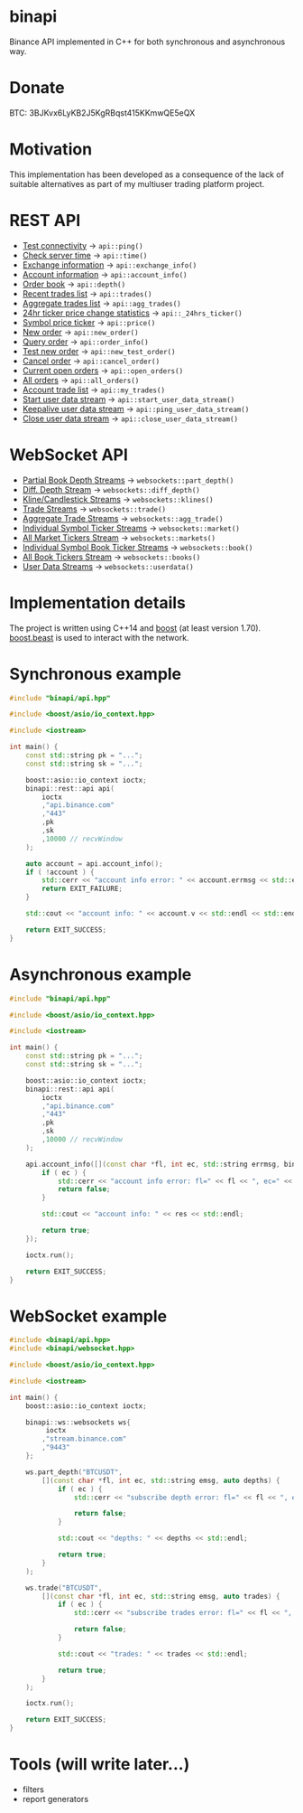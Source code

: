 # binapi
Binance API implemented in C++ for both synchronous and asynchronous way.

# Donate
BTC: 3BJKvx6LyKB2J5KgRBqst415KKmwQE5eQX

# Motivation
This implementation has been developed as a consequence of the lack of suitable alternatives as part of my multiuser trading platform project.

# REST API
- [Test connectivity](https://github.com/binance/binance-spot-api-docs/blob/master/rest-api.md#test-connectivity) -> `api::ping()`
- [Check server time](https://github.com/binance/binance-spot-api-docs/blob/master/rest-api.md#check-server-time) -> `api::time()`
- [Exchange information](https://github.com/binance/binance-spot-api-docs/blob/master/rest-api.md#exchange-information) -> `api::exchange_info()`
- [Account information](https://github.com/binance/binance-spot-api-docs/blob/master/rest-api.md#account-information-user_data) -> `api::account_info()`
- [Order book](https://github.com/binance/binance-spot-api-docs/blob/master/rest-api.md#order-book) -> `api::depth()`
- [Recent trades list](https://github.com/binance/binance-spot-api-docs/blob/master/rest-api.md#recent-trades-list) -> `api::trades()`
- [Aggregate trades list](https://github.com/binance/binance-spot-api-docs/blob/master/rest-api.md#compressedaggregate-trades-list) -> `api::agg_trades()`
- [24hr ticker price change statistics](https://github.com/binance/binance-spot-api-docs/blob/master/rest-api.md#24hr-ticker-price-change-statistics) -> `api::_24hrs_ticker()`
- [Symbol price ticker](https://github.com/binance/binance-spot-api-docs/blob/master/rest-api.md#symbol-price-ticker) -> `api::price()`
- [New order](https://github.com/binance/binance-spot-api-docs/blob/master/rest-api.md#new-order--trade) -> `api::new_order()`
- [Query order](https://github.com/binance/binance-spot-api-docs/blob/master/rest-api.md#query-order-user_data) -> `api::order_info()`
- [Test new order](https://github.com/binance/binance-spot-api-docs/blob/master/rest-api.md#test-new-order-trade) -> `api::new_test_order()`
- [Cancel order](https://github.com/binance/binance-spot-api-docs/blob/master/rest-api.md#cancel-order-trade) -> `api::cancel_order()`
- [Current open orders](https://github.com/binance/binance-spot-api-docs/blob/master/rest-api.md#current-open-orders-user_data) -> `api::open_orders()`
- [All orders](https://github.com/binance/binance-spot-api-docs/blob/master/rest-api.md#all-orders-user_data) -> `api::all_orders()`
- [Account trade list](https://github.com/binance/binance-spot-api-docs/blob/master/rest-api.md#account-trade-list-user_data) -> `api::my_trades()`
- [Start user data stream](https://github.com/binance/binance-spot-api-docs/blob/master/rest-api.md#start-user-data-stream-user_stream) -> `api::start_user_data_stream()`
- [Keepalive user data stream](https://github.com/binance/binance-spot-api-docs/blob/master/rest-api.md#keepalive-user-data-stream-user_stream) -> `api::ping_user_data_stream()`
- [Close user data stream](https://github.com/binance/binance-spot-api-docs/blob/master/rest-api.md#close-user-data-stream-user_stream) -> `api::close_user_data_stream()`

# WebSocket API
- [Partial Book Depth Streams](https://github.com/binance/binance-spot-api-docs/blob/master/web-socket-streams.md#partial-book-depth-streams) -> `websockets::part_depth()`
- [Diff. Depth Stream](https://github.com/binance/binance-spot-api-docs/blob/master/web-socket-streams.md#diff-depth-stream) -> `websockets::diff_depth()`
- [Kline/Candlestick Streams](https://github.com/binance/binance-spot-api-docs/blob/master/web-socket-streams.md#klinecandlestick-streams) -> `websockets::klines()`
- [Trade Streams](https://github.com/binance/binance-spot-api-docs/blob/master/web-socket-streams.md#trade-streams) -> `websockets::trade()`
- [Aggregate Trade Streams](https://github.com/binance/binance-spot-api-docs/blob/master/web-socket-streams.md#aggregate-trade-streams) -> `websockets::agg_trade()`
- [Individual Symbol Ticker Streams](https://github.com/binance/binance-spot-api-docs/blob/master/web-socket-streams.md#individual-symbol-ticker-streams) -> `websockets::market()`
- [All Market Tickers Stream](https://github.com/binance/binance-spot-api-docs/blob/master/web-socket-streams.md#all-market-tickers-stream) -> `websockets::markets()`
- [Individual Symbol Book Ticker Streams](https://github.com/binance/binance-spot-api-docs/blob/master/web-socket-streams.md#individual-symbol-book-ticker-streams) -> `websockets::book()`
- [All Book Tickers Stream](https://github.com/binance/binance-spot-api-docs/blob/master/web-socket-streams.md#all-book-tickers-stream) -> `websockets::books()`
- [User Data Streams](https://github.com/binance-exchange/binance-official-api-docs/blob/master/user-data-stream.md) -> `websockets::userdata()`

# Implementation details
The project is written using C++14 and [boost](https://www.boost.org/) (at least version 1.70). [boost.beast](https://www.boost.org/doc/libs/1_73_0/libs/beast/index.html) is used to interact with the network.

# Synchronous example
```cpp
#include "binapi/api.hpp"

#include <boost/asio/io_context.hpp>

#include <iostream>

int main() {
    const std::string pk = "...";
    const std::string sk = "...";

    boost::asio::io_context ioctx;
    binapi::rest::api api(
        ioctx
        ,"api.binance.com"
        ,"443"
        ,pk
        ,sk
        ,10000 // recvWindow
    );

    auto account = api.account_info();
    if ( !account ) {
        std::cerr << "account info error: " << account.errmsg << std::endl;
        return EXIT_FAILURE;
    }

    std::cout << "account info: " << account.v << std::endl << std::endl;

    return EXIT_SUCCESS;
}

```

# Asynchronous example
```cpp
#include "binapi/api.hpp"

#include <boost/asio/io_context.hpp>

#include <iostream>

int main() {
    const std::string pk = "...";
    const std::string sk = "...";

    boost::asio::io_context ioctx;
    binapi::rest::api api(
        ioctx
        ,"api.binance.com"
        ,"443"
        ,pk
        ,sk
        ,10000 // recvWindow
    );

    api.account_info([](const char *fl, int ec, std::string errmsg, binapi::rest::account_info_t res) {
        if ( ec ) {
            std::cerr << "account info error: fl=" << fl << ", ec=" << ec << ", emsg=" << errmsg << std::endl;
            return false;
        }

        std::cout << "account info: " << res << std::endl;

        return true;
    });

    ioctx.run();

    return EXIT_SUCCESS;
}
```

# WebSocket example
```cpp
#include <binapi/api.hpp>
#include <binapi/websocket.hpp>

#include <boost/asio/io_context.hpp>

#include <iostream>

int main() {
    boost::asio::io_context ioctx;

    binapi::ws::websockets ws{
         ioctx
        ,"stream.binance.com"
        ,"9443"
    };

    ws.part_depth("BTCUSDT",
        [](const char *fl, int ec, std::string emsg, auto depths) {
            if ( ec ) {
                std::cerr << "subscribe depth error: fl=" << fl << ", ec=" << ec << ", emsg=" << emsg << std::endl;

                return false;
            }

            std::cout << "depths: " << depths << std::endl;

            return true;
        }
    );

    ws.trade("BTCUSDT",
        [](const char *fl, int ec, std::string emsg, auto trades) {
            if ( ec ) {
                std::cerr << "subscribe trades error: fl=" << fl << ", ec=" << ec << ", emsg=" << emsg << std::endl;

                return false;
            }

            std::cout << "trades: " << trades << std::endl;

            return true;
        }
    );

    ioctx.run();

    return EXIT_SUCCESS;
}
```

# Tools (will write later...)
- filters
- report generators

